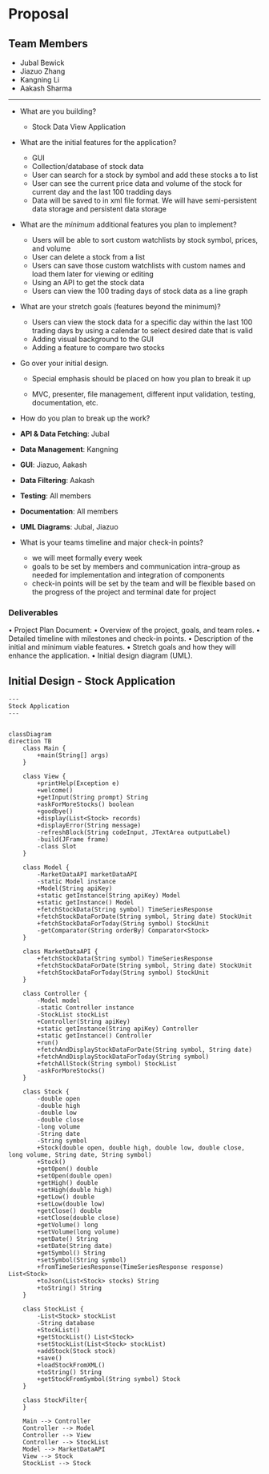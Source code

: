 # Proposal

## Team Members

- Jubal Bewick
- Jiazuo Zhang
- Kangning Li
- Aakash Sharma

---

- What are you building?

  - Stock Data View Application

- What are the initial features for the application?

  - GUI
  - Collection/database of stock data
  - User can search for a stock by symbol and add these stocks a to list
  - User can see the current price data and volume of the stock for current day and the last 100 tradding days
  - Data will be saved to in xml file format. We will have semi-persistent data storage and persistent data storage

- What are the _minimum_ additional features you plan to implement?

  - Users will be able to sort custom watchlists by stock symbol, prices, and volume
  - User can delete a stock from a list
  - Users can save those custom watchlists with custom names and load them later for viewing or editing
  - Using an API to get the stock data
  - Users can view the 100 trading days of stock data as a line graph

- What are your stretch goals (features beyond the minimum)?

  - Users can view the stock data for a specific day within the last 100 trading days by using a calendar to select desired date that is valid
  - Adding visual background to the GUI
  - Adding a feature to compare two stocks

- Go over your initial design.

  - Special emphasis should be placed on how you plan to break it up

  - MVC, presenter, file management, different input validation, testing, documentation, etc.

- How do you plan to break up the work?

- **API & Data Fetching**: Jubal
- **Data Management**: Kangning
- **GUI**: Jiazuo, Aakash
- **Data Filtering**: Aakash

- **Testing**: All members
- **Documentation**: All members
- **UML Diagrams**: Jubal, Jiazuo

- What is your teams timeline and major check-in points?

  - we will meet formally every week
  - goals to be set by members and communication intra-group as needed for implementation and integration of components
  - check-in points will be set by the team and will be flexible based on the progress of the project and terminal date for project

### Deliverables

• Project Plan Document:
• Overview of the project, goals, and team roles.
• Detailed timeline with milestones and check-in points.
• Description of the initial and minimum viable features.
• Stretch goals and how they will enhance the application.
• Initial design diagram (UML).

## Initial Design - Stock Application

```mermaid
---
Stock Application
---


classDiagram
direction TB
    class Main {
        +main(String[] args)
    }

    class View {
        +printHelp(Exception e)
        +welcome()
        +getInput(String prompt) String
        +askForMoreStocks() boolean
        +goodbye()
        +display(List<Stock> records)
        +displayError(String message)
        -refreshBlock(String codeInput, JTextArea outputLabel)
        -build(JFrame frame)
        -class Slot
    }

    class Model {
        -MarketDataAPI marketDataAPI
        -static Model instance
        +Model(String apiKey)
        +static getInstance(String apiKey) Model
        +static getInstance() Model
        +fetchStockData(String symbol) TimeSeriesResponse
        +fetchStockDataForDate(String symbol, String date) StockUnit
        +fetchStockDataForToday(String symbol) StockUnit
        -getComparator(String orderBy) Comparator<Stock>
    }

    class MarketDataAPI {
        +fetchStockData(String symbol) TimeSeriesResponse
        +fetchStockDataForDate(String symbol, String date) StockUnit
        +fetchStockDataForToday(String symbol) StockUnit
    }

    class Controller {
        -Model model
        -static Controller instance
        -StockList stockList
        +Controller(String apiKey)
        +static getInstance(String apiKey) Controller
        +static getInstance() Controller
        +run()
        +fetchAndDisplayStockDataForDate(String symbol, String date)
        +fetchAndDisplayStockDataForToday(String symbol)
        +fetchAllStock(String symbol) StockList
        -askForMoreStocks()
    }

    class Stock {
        -double open
        -double high
        -double low
        -double close
        -long volume
        -String date
        -String symbol
        +Stock(double open, double high, double low, double close, long volume, String date, String symbol)
        +Stock()
        +getOpen() double
        +setOpen(double open)
        +getHigh() double
        +setHigh(double high)
        +getLow() double
        +setLow(double low)
        +getClose() double
        +setClose(double close)
        +getVolume() long
        +setVolume(long volume)
        +getDate() String
        +setDate(String date)
        +getSymbol() String
        +setSymbol(String symbol)
        +fromTimeSeriesResponse(TimeSeriesResponse response) List<Stock>
        +toJson(List<Stock> stocks) String
        +toString() String
    }

    class StockList {
        -List<Stock> stockList
        -String database
        +StockList()
        +getStockList() List<Stock>
        +setStockList(List<Stock> stockList)
        +addStock(Stock stock)
        +save()
        +loadStockFromXML()
        +toString() String
        +getStockFromSymbol(String symbol) Stock
    }

    class StockFilter{
    }

    Main --> Controller
    Controller --> Model
    Controller --> View
    Controller --> StockList
    Model --> MarketDataAPI
    View --> Stock
    StockList --> Stock
```
